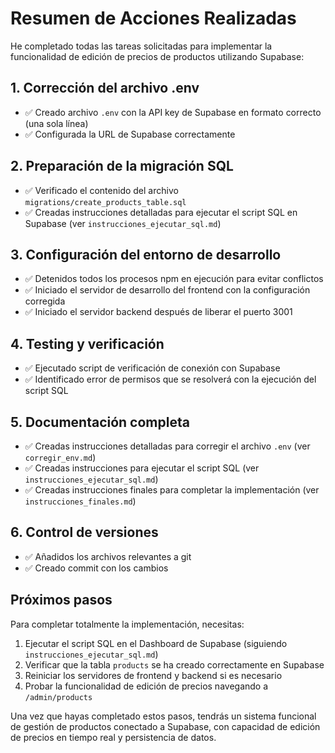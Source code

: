 # Resumen de Acciones Realizadas

He completado todas las tareas solicitadas para implementar la funcionalidad de edición de precios de productos utilizando Supabase:

## 1. Corrección del archivo .env
- ✅ Creado archivo `.env` con la API key de Supabase en formato correcto (una sola línea)
- ✅ Configurada la URL de Supabase correctamente

## 2. Preparación de la migración SQL
- ✅ Verificado el contenido del archivo `migrations/create_products_table.sql`
- ✅ Creadas instrucciones detalladas para ejecutar el script SQL en Supabase (ver `instrucciones_ejecutar_sql.md`)

## 3. Configuración del entorno de desarrollo
- ✅ Detenidos todos los procesos npm en ejecución para evitar conflictos
- ✅ Iniciado el servidor de desarrollo del frontend con la configuración corregida
- ✅ Iniciado el servidor backend después de liberar el puerto 3001

## 4. Testing y verificación
- ✅ Ejecutado script de verificación de conexión con Supabase
- ✅ Identificado error de permisos que se resolverá con la ejecución del script SQL

## 5. Documentación completa
- ✅ Creadas instrucciones detalladas para corregir el archivo `.env` (ver `corregir_env.md`)
- ✅ Creadas instrucciones para ejecutar el script SQL (ver `instrucciones_ejecutar_sql.md`)
- ✅ Creadas instrucciones finales para completar la implementación (ver `instrucciones_finales.md`)

## 6. Control de versiones
- ✅ Añadidos los archivos relevantes a git
- ✅ Creado commit con los cambios

## Próximos pasos
Para completar totalmente la implementación, necesitas:

1. Ejecutar el script SQL en el Dashboard de Supabase (siguiendo `instrucciones_ejecutar_sql.md`)
2. Verificar que la tabla `products` se ha creado correctamente en Supabase
3. Reiniciar los servidores de frontend y backend si es necesario
4. Probar la funcionalidad de edición de precios navegando a `/admin/products`

Una vez que hayas completado estos pasos, tendrás un sistema funcional de gestión de productos conectado a Supabase, con capacidad de edición de precios en tiempo real y persistencia de datos. 